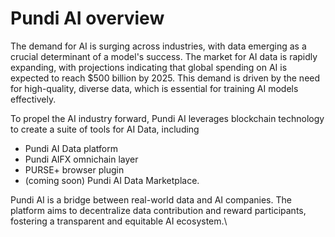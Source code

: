 # Pundi AI overview

The demand for AI is surging across industries, with data emerging as a crucial determinant of a model's success. The market for AI data is rapidly expanding, with projections indicating that global spending on AI is expected to reach $500 billion by 2025. This demand is driven by the need for high-quality, diverse data, which is essential for training AI models effectively.

To propel the AI industry forward, Pundi AI leverages blockchain technology to create a suite of tools for AI Data, including

* Pundi AI Data platform
* Pundi AIFX omnichain layer
* PURSE+ browser plugin
* (coming soon) Pundi AI Data Marketplace.

Pundi AI is a bridge between real-world data and AI companies. The platform aims to decentralize data contribution and reward participants, fostering a transparent and equitable AI ecosystem.\\
